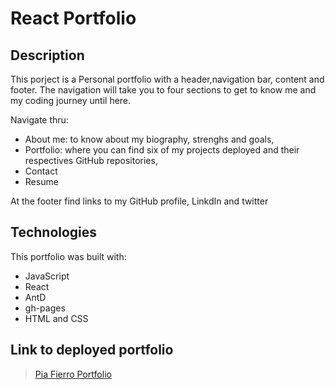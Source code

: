 # React Portfolio

## Description

This porject is a Personal portfolio with a header,navigation bar, content and footer. The navigation will take you to four sections to get to know me and my coding journey until here.

Navigate thru:

- About me: to know about my biography, strenghs and goals,
- Portfolio: where you can find six of my projects deployed and their respectives GitHub repositories,
- Contact
- Resume

At the footer find links to my GitHub profile, LinkdIn and twitter

## Technologies

This portfolio was built with:

- JavaScript
- React
- AntD
- gh-pages
- HTML and CSS

## Link to deployed portfolio

> [Pia Fierro Portfolio]()
